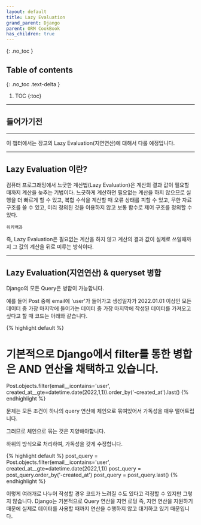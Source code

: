 ```yaml
---
layout: default
title: Lazy Evaluation
grand_parent: Django
parent: ORM CookBook
has_children: true
---
```

{: .no_toc }

## Table of contents
{: .no_toc .text-delta }

1. TOC
{:toc}
---

## 들어가기전
---
이 챕터에서는 장고의 Lazy Evaluation(지연연산)에 대해서 다룰 예정입니다.

---
## Lazy Evaluation 이란?

컴퓨터 프로그래밍에서 느긋한 계산법(Lazy Evaluation)은 계산의 결과 값이 필요할 때까지 계산을 늦추는 기법이다.
느긋하게 계산하면 필요없는 계산을 하지 않으므로 실행을 더 빠르게 할 수 있고, 복합 수식을 계산할 때 오류 상태를 피할 수 있고, 무한 자료 구조를 쓸 수 있고, 미리 정의된 것을 이용하지 않고 보통 함수로 제어 구조를 정의할 수 있다.

`위키백과`

즉, Lazy Evaluation은 필요없는 계산을 하지 않고 계산의 결과 값이 실제로 쓰일때까지 그 값의 계산을 뒤로 미루는 방식이다.

---
## Lazy Evaluation(지연연산) & queryset 병합

Django의 모든 Query은 병합이 가능합니다. 

예를 들어 Post 중에 email에 'user'가 들어가고 생성일자가 2022.01.01 이상인 모든 데이터 중 가장 마지막에 들어가는 데이터 중 가장 마지막에 
작성된 데이터를 가져오고 싶다고 할 때 코드는 아래와 같습니다.

{% highlight default %}
# 기본적으로 Django에서 filter를 통한 병합은 AND 연산을 채택하고 있습니다.
Post.objects.filter(email__icontains='user', created_at__gte=datetime.date(2022,1,1)).order_by('-created_at').last() 
{% endhighlight %}

문제는 모든 조건이 하나의 query 연산에 체인으로 묶여있어서 가독성을 매우 떨어트립니다. 

그러므로 체인으로 묶는 것은 지양해야합니다.

하위의 방식으로 처리하여, 가독성을 갖게 수정합니다.

{% highlight default %}
post_query = Post.objects.filter(email__icontains='user', created_at__gte=datetime.date(2022,1,1))
post_query = post_query.order_by('-created_at')
post_query = post_query.last()
{% endhighlight %}

이렇게 여러개로 나누어 작성할 경우 코드가 느려질 수도 있다고 걱정할 수 있지만 그렇지 않습니다.
Django는 기본적으로 Query 연산을 지연 로딩 즉, 지연 연산을 지원하기 때문에 실제로 데이터를 사용할 때까지 연산을 수행하지 않고 대기하고 있기 때문입니다.